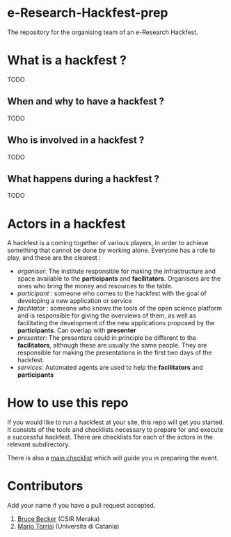 # e-Research-Hackfest-prep

The repository for the organising team of an e-Research Hackfest.

# What is a hackfest ?

TODO

## When and why to have a hackfest ?

TODO

## Who is involved in a hackfest ?

TODO

## What happens during a hackfest ?

TODO

# Actors in a hackfest

A hackfest is a coming together of various players, in order to achieve something that cannot be done by working alone. Everyone has a role to play, and these are the clearest :

  * _organiser_: The institute responsible for making the infrastructure and space available to the **participants** and **facilitators**. Organisers are the ones who bring the money and resources to the table.
  * _participant_ : someone who comes to the hackfest with the goal of developing a new application or service
  * _facilitator_ : someone who knows the tools of the open science platform and is responsible for giving the overviews of them, as well as facilitating the development of the new applications proposed by the **participants**. Can overlap with **presenter**
  * _presenter_: The presenters could in principle be different to the **facilitators**, although these are usually the same people. They are responsible for making the presentations in the first two days of the hackfest.
  * _services_: Automated agents are used to help the **facilitators** and **participants**

# How to use this repo

If you would like to run a hackfest at your site, this repo will get you started. It consists of the tools and checklists necessary to prepare for and execute a successful hackfest. There are checklists for each of the actors in the relevant subdirectory.

There is also a [main checklist](master-checklist.md) which will guide you in preparing the event.


# Contributors

Add your name if you have a pull request accepted.

  1. [Bruce Becker](https://github.com/brucellino) (CSIR Meraka)
  1. [Mario Torrisi](https://github.com/mtorrisi) (Universita di Catania)
